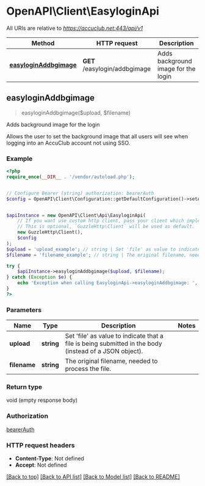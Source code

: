 # OpenAPI\Client\EasyloginApi

All URIs are relative to *https://accuclub.net:443/api/v1*

Method | HTTP request | Description
------------- | ------------- | -------------
[**easyloginAddbgimage**](EasyloginApi.md#easyloginAddbgimage) | **GET** /easylogin/addbgimage | Adds background image for the login



## easyloginAddbgimage

> easyloginAddbgimage($upload, $filename)

Adds background image for the login

Allows the user to set the background image that all users will see when logging into an AccuClub account not using SSO.

### Example

```php
<?php
require_once(__DIR__ . '/vendor/autoload.php');


// Configure Bearer (string) authorization: bearerAuth
$config = OpenAPI\Client\Configuration::getDefaultConfiguration()->setAccessToken('YOUR_ACCESS_TOKEN');


$apiInstance = new OpenAPI\Client\Api\EasyloginApi(
    // If you want use custom http client, pass your client which implements `GuzzleHttp\ClientInterface`.
    // This is optional, `GuzzleHttp\Client` will be used as default.
    new GuzzleHttp\Client(),
    $config
);
$upload = 'upload_example'; // string | Set 'file' as value to indicate that a file is being submitted in the body (instead of a JSON object).
$filename = 'filename_example'; // string | The original filename, needed to process the file.

try {
    $apiInstance->easyloginAddbgimage($upload, $filename);
} catch (Exception $e) {
    echo 'Exception when calling EasyloginApi->easyloginAddbgimage: ', $e->getMessage(), PHP_EOL;
}
?>
```

### Parameters


Name | Type | Description  | Notes
------------- | ------------- | ------------- | -------------
 **upload** | **string**| Set &#39;file&#39; as value to indicate that a file is being submitted in the body (instead of a JSON object). |
 **filename** | **string**| The original filename, needed to process the file. |

### Return type

void (empty response body)

### Authorization

[bearerAuth](../../README.md#bearerAuth)

### HTTP request headers

- **Content-Type**: Not defined
- **Accept**: Not defined

[[Back to top]](#) [[Back to API list]](../../README.md#documentation-for-api-endpoints)
[[Back to Model list]](../../README.md#documentation-for-models)
[[Back to README]](../../README.md)

